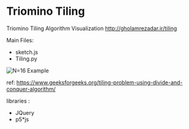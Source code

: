 # Triomino Tiling
Triomino Tiling Algorithm Visualization
http://gholamrezadar.ir/tiling

Main Files:
* sketch.js
* Tiling.py

![N=16 Example](https://github.com/Gholamrezadar/tiling/raw/master/Capture.PNG)

ref:
https://www.geeksforgeeks.org/tiling-problem-using-divide-and-conquer-algorithm/

libraries : 
* JQuery
* p5*js
